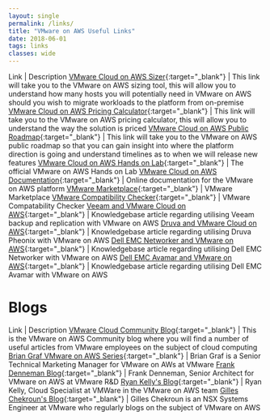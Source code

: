 ```yaml
---
layout: single
permalink: /links/
title: "VMware on AWS Useful Links"
date: 2018-06-01
tags: links
classes: wide
---
```


Link | Description
[VMware Cloud on AWS Sizer](https://vmcsizer.vmware.com/){:target="_blank"} | This link will take you to the VMware on AWS sizing tool, this will allow you to understand how many hosts you will potentially need in VMware on AWS should you wish to migrate workloads to the platform from on-premise
[VMware Cloud on AWS Pricing Calculator](https://cloud.vmware.com/vmc-aws-pricing){:target="_blank"} | This link will take you to the VMware on AWS pricing calculator, this will allow you to understand the way the solution is priced
[VMware Cloud on AWS Public Roadmap](https://cloud.vmware.com/vmc-aws/roadmap){:target="_blank"} | This link will take you to the VMware on AWS public roadmap so that you can gain insight into where the platform direction is going and understand timelines as to when we will release new features
[VMware Cloud on AWS Hands on Lab](https://www.vmware.com/try-vmware/vmc-aws-hol-labs.html){:target="_blank"} | The official VMware on AWS Hands on Lab
[VMware Cloud on AWS Documentation](https://docs.vmware.com/en/VMware-Cloud-on-AWS/index.html){:target="_blank"} | Online documentation for the VMware on AWS platform
[VMware Marketplace](https://marketplace.vmware.com/vsx/?product=3450,3429){:target="_blank"} | VMware Marketplace
[VMware Compatibility Checker](https://www.vmware.com/resources/compatibility/search.php?productid=42856&deviceCategory=vsanps&details=1&solutionTypes=1&releases=282,281&page=1&display_interval=10&sortColumn=Partner&sortOrder=Asc&b=1516382147510){:target="_blank"} | VMware Compatability Checker
[Veeam and VMware Cloud on AWS](https://kb.vmware.com/s/article/52533){:target="_blank"} | Knowledgebase article regarding utilising Veeam backup and replication with VMware on AWS
[Druva and VMware Cloud on AWS](https://kb.vmware.com/s/article/52687){:target="_blank"} | Knowledgebase article regarding utilising Druva Pheonix with VMware on AWS
[Dell EMC Networker and VMware on AWS](https://kb.vmware.com/s/article/52351){:target="_blank"} | Knowledgebase article regarding utilising Dell EMC Networker with VMware on AWS
[Dell EMC Avamar and VMware on AWS](https://kb.vmware.com/s/article/52471){:target="_blank"} | Knowledgebase article regarding utilising Dell EMC Avamar with VMware on AWS

# Blogs

Link | Description
[VMware Cloud Community Blog](https://cloud.vmware.com/community/){:target="_blank"} | This is the VMware on AWS Community blog where you will find a number of useful articles from VMware employees on the subject of cloud computing
[Brian Graf VMware on AWS Series](https://www.brianjgraf.com/category/vmc/){:target="_blank"} | Brian Graf is a Senior Technical Marketing Manager for VMware on AWs at VMware
[Frank Denneman Blog](http://frankdenneman.nl/){:target="_blank"} | Frank Denneman, Senior Architect for VMware on AWS at VMware R&D
[Ryan Kelly's Blog](http://www.vmtocloud.com/){:target="_blank"} | Ryan Kelly, Cloud Specialist at VMWare in the VMware on AWS team
[Gilles Chekroun's Blog](http://www.gilles.cloud/){:target="_blank"} | Gilles Chekroun is an NSX Systems Engineer at VMware who regularly blogs on the subject of VMware on AWS
